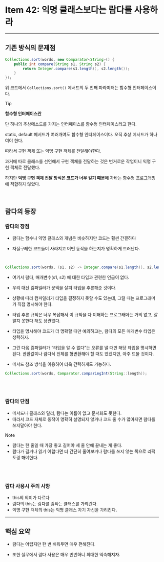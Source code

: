 # Item 42: 익명 클래스보다는 람다를 사용하라

---

## 기존 방식의 문제점

```java
Collections.sort(words, new Comparator<String>() {
    public int compare(String s1, String s2) {
        return Integer.compare(s1.length(), s2.length());
    }
});
```

위 코드에서 `Collections.sort()` 메서드의 두 번째 파라미터는 함수형 인터페이스이다.

> [!TIP]
>
> **함수형 인터페이스란**
>
> 단 하나의 추상메소드를 가지는 인터페이스를 함수형 인터페이스라고 한다.
>
> static, default 메서드가 여러개여도 함수형 인터페이스이다. 오직 추상 메서드가 하나여야 한다.

 

따라서 구현 객체 또는 익명 구현 객체를 전달해야한다.

과거에 따로 클래스를 선언해서 구현 객체를 전달하는 것은 번거로운 작업이니 익명 구현 객체로 전달했다.

하지만 **익명 구현 객체 전달 방식은 코드가 너무 길기 때문에** 자바는 함수형 프로그래밍에 적합하지 않았다.
<br>
<br>
<br>


## 람다의 등장

### 람다의 장점

- 람다는 함수나 익명 클래스와 개념은 비슷하지만 코드는 훨씬 간결하다

- 자질구레한 코드들이 사라지고 어떤 동작을 하는지가 명확하게 드러난다.


<br>

```java
Collections.sort(words, (s1, s2) -> Integer.compare(s1.length(), s2.length()));
```

- 여기서 람다, 매개변수(s1, s2) 에 대한 타입과 관련한 언급이 없다.

- 우리 대신 컴파일러가 문맥을 살펴 타입을 추론해준 것이다.

- 상황에 따라 컴파일러가 타입을 결정하지 못할 수도 있는데, 그럴 때는 프로그래머가 직접 명시해야 한다. 

- 타입 추론 규칙은 너무 복잡해서 이 규칙을 다 이해하는 프로그래머는 거의 없고, 잘 알지 못한다 해도 상관없다. 

- 타입을 명시해야 코드가 더 명확할 때만 예외하고는, 람다의 모든 매개변수 타입은 생략하자. 

- 그런 다음 컴파일러가 “타입을 알 수 없다”는 오류를 낼 때만 해당 타입을 명시하면 된다. 반환값이나 람다식 전체를 형변환해야 할 때도 있겠지만, 아주 드물 것이다.

- 메서드 참조 방식을 이용하여 더욱 간략하게도 가능하다.

```java
Collections.sort(words, Comparator.comparingInt(String::length));
```

<br>
<br>

### 람다의 단점

- 메서드나 클래스와 달리, 람다는 이름이 없고 문서화도 못한다.
- 따라서 코드 자체로 동작이 명확히 설명되지 않거나 코드 줄 수가 많아지면 람다를 쓰지말아야 한다.

> [!NOTE]
>
> - 람다는 한 줄일 때 가장 좋고 길어야 세 줄 안에 끝내는 게 좋다.
> - 람다가 길거나 읽기 어렵다면 더 간단히 줄여보거나 람다를 쓰지 않는 쪽으로 리팩토링 해야한다.

<br>
<br>

### 람다 사용시 주의 사항

- this의 의미가 다르다
- 람다의 this는 람다를 감싸는 클래스를 가리킨다.
- 익명 구현 객체의 this는 익명 클래스 자기 자신을 가리킨다.



---

## 핵심 요약

- 람다는 어렵지만 한 번 배워두면 매우 편해진다.

- 또한 실무에서 람다 사용은 매우 빈번하니 최대한 익숙해지자.


